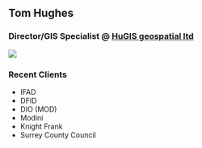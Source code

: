 ## Tom Hughes  

### Director/GIS Specialist @ [HuGIS geospatial ltd](http://www.hugis.co.uk/welcome/) 

![](http://www.hugis.co.uk/wp-content/uploads/2016/05/Weaver_Marble_edit-300x300.png)

### Recent Clients

* IFAD
* DFID
* DIO (MOD)
* Modini
* Knight Frank
* Surrey County Council

<!--
### Hi there 👋
**thughes101/thughes101** is a ✨ _special_ ✨ repository because its `README.md` (this file) appears on your GitHub profile.

Here are some ideas to get you started:


- 🔭 I’m currently working on ...
- 🌱 I’m currently learning ...
- 👯 I’m looking to collaborate on ...
- 🤔 I’m looking for help with ...
- 💬 Ask me about ...
- 📫 How to reach me: ...
- 😄 Pronouns: ...
- ⚡ Fun fact: ...
-->

